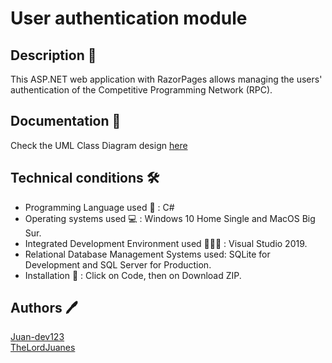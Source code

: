 # User authentication module

## Description 👤

This ASP.NET web application with RazorPages allows managing the users' authentication of the Competitive Programming Network (RPC).

## Documentation 📃

Check the UML Class Diagram design [here](docs/ClassDiagram.pdf)

## Technical conditions 🛠️

- Programming Language used 💱 : C#
- Operating systems used 💻 : Windows 10 Home Single and MacOS Big Sur.
- Integrated Development Environment used 👨🏻‍💻 : Visual Studio 2019.
- Relational Database Management Systems used: SQLite for Development and SQL Server for Production.
- Installation 🔧 : Click on Code, then on Download ZIP.

## Authors 🖊️

[Juan-dev123](https://github.com/Juan-dev123)<br />
[TheLordJuanes](https://github.com/TheLordJuanes)